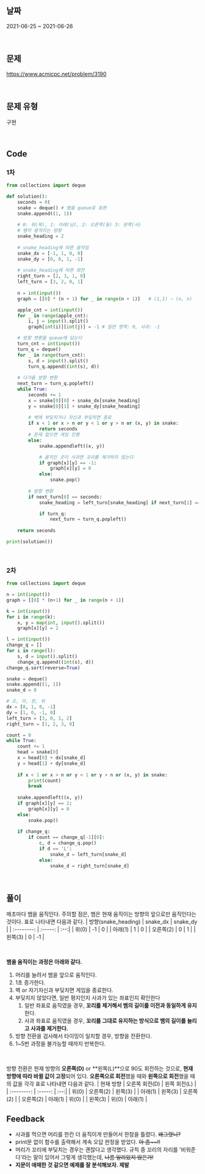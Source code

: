 ## 날짜
2021-06-25 ~ 2021-06-26

<br>

## 문제
https://www.acmicpc.net/problem/3190

<br>

## 문제 유형
구현

<br>

## Code

### 1차

```python
from collections import deque 

def solution():
    seconds = 0(
    snake = deque() # 뱀을 queue로 표현
    snake.append((1, 1))
    
    # 0: 위(북), 1: 아래(남), 2: 오른쪽(동) 3: 왼쪽(서)
    # 뱀이 움직이는 방향
    snake_heading = 2 
    
    # snake_heading에 따른 움직임
    snake_dx = [-1, 1, 0, 0]
    snake_dy = [0, 0, 1, -1]
    
    # snake_heading에 따른 회전
    right_turn = [2, 3, 1, 0]
    left_turn = [3, 2, 0, 1]
    
    n = int(input())
    graph = [[0] * (n + 1) for _ in range(n + 1)]   # (1,1) ~ (n, n)

    apple_cnt = int(input())
    for _ in range(apple_cnt):
        i, j = input().split()
        graph[int(i)][int(j)] = -1 # 일반 영역: 0, 사과: -1

    # 방향 변환을 queue에 담는다
    turn_cnt = int(input())
    turn_q = deque()
    for _ in range(turn_cnt):
        s, d = input().split()
        turn_q.append((int(s), d))
    
    # 다가올 방향 변환
    next_turn = turn_q.popleft()
    while True:
        seconds += 1
        x = snake[0][0] + snake_dx[snake_heading]
        y = snake[0][1] + snake_dy[snake_heading]
        
        # 벽에 부딪치거나 자신과 부딪치면 종료
        if x < 1 or x > n or y < 1 or y > n or (x, y) in snake:
            return seconds
        # 문제 없으면 게임 진행
        else:
            snake.appendleft((x, y))

            # 움직인 곳이 사과면 꼬리를 제거하지 않는다
            if graph[x][y] == -1:
                graph[x][y] = 0
            else:
                snake.pop()
                
        # 방향 변환
        if next_turn[0] == seconds:
            snake_heading = left_turn[snake_heading] if next_turn[1] == "L" else right_turn[snake_heading]

            if turn_q:
                next_turn = turn_q.popleft()
            
    return seconds

print(solution())
```
<br>

### 2차

```python
from collections import deque

n = int(input())
graph = [[0] * (n+1) for _ in range(n + 1)]

k = int(input())
for i in range(k):
    x, y = map(int, input().split())
    graph[x][y] = 2

l = int(input())
change_q = []
for i in range(l):
    s, d = input().split()
    change_q.append((int(s), d))
change_q.sort(reverse=True)

snake = deque()
snake.append((1, 1))
snake_d = 0

# 오, 아, 왼, 위
dx = [0, 1, 0, -1]
dy = [1, 0, -1, 0]
left_turn = [3, 0, 1, 2]
right_turn = [1, 2, 3, 0]

count = 0
while True:
    count += 1
    head = snake[0]
    x = head[0] + dx[snake_d]
    y = head[1] + dy[snake_d]
    
    if x < 1 or x > n or y < 1 or y > n or (x, y) in snake:
        print(count)
        break
    
    snake.appendleft((x, y))
    if graph[x][y] == 2:
        graph[x][y] = 0
    else:
        snake.pop()
    
    if change_q:
        if count == change_q[-1][0]:
            c, d = change_q.pop()
            if d == 'L':
                snake_d = left_turn[snake_d]
            else:
                snake_d = right_turn[snake_d]
```

<br>

## 풀이
매초마다 뱀을 움직인다. 주의할 점은, 뱀은 현재 움직이는 방향의 앞으로만 움직인다는 것이다. 표로 나타내면 다음과 같다.
| 방향(snake_heading) | snake_dx | snake_dy |
| :--------: | :-----: | :--:|
|  위(0)     |    -1   |  0  |
|  아래(1)   |    1    |  0  |
|  오른쪽(2) |    0    |  1  |
|  왼쪽(3)   |    0    |  -1  |

<br>

**뱀을 움직이는 과정은 아래와 같다.**
1. 머리를 늘려서 뱀을 앞으로 움직인다.
2. 1초 증가한다. 
3. 벽 or 자기자신과 부딪치면 게임을 종료한다.
4. 부딪치지 않았다면, 일반 평지인지 사과가 있는 좌표인지 확인한다
   1. 일반 좌표로 움직였을 경우, **꼬리를 제거해서 뱀의 길이를 이전과 동일하게 유지**한다.
   2. 사과 좌표로 움직였을 경우, **꼬리를 그대로 유지하는 방식으로 뱀의 길이를 늘리고 사과를 제거한다.**
5. 방향 전환을 검사해서 타이밍이 일치할 경우, 방향을 전환한다.
6. 1~5번 과정을 불가능할 때까지 반복한다.

<br>

방향 전환은 현재 방향의 **오른쪽(D)** or **왼쪽(L)**으로 90도 회전하는 것으로, **현재 방향에 따라 바뀔 값이 고정**되어 있다. **오른쪽으로 회전**했을 때와 **왼쪽으로 회전**했을 때의 값을 각각 표로 나타내면 다음과 같다.
| 현재 방향 | 오른쪽 회전(D) | 왼쪽 회전(L) |
| :--------: | :-----: | :--:|
|  위(0)     |    오른쪽(2)   |  왼쪽(3)  |
|  아래(1)   |    왼쪽(3)    |  오른쪽(2)  |
|  오른쪽(2) |    아래(1)    |  위(0)  |
|  왼쪽(3)   |    위(0)    |  아래(1)  |
<br>

## Feedback
- 사과를 먹으면 머리를 한칸 더 움직이게 만들어서 한참을 틀렸다. ~~왜그랬니?~~
- print문 없이 함수를 출력해서 계속 오답 판정을 받았다. ~~아 좀\~~!!~~
- 머리가 꼬리에 부딪치는 경우는 괜찮다고 생각했다. 규칙 중 꼬리의 자리를 '비워준다'라는 말이 있어서 그렇게 생각했는데, ~~나름 일리있지 않은가!~~
- **지문이 애매한 것 같으면 예제를 잘 분석해보자. 제발**